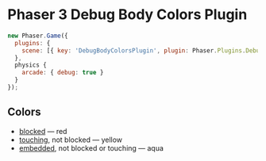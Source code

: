 Phaser 3 Debug Body Colors Plugin
=================================

```javascript
new Phaser.Game({
  plugins: {
    scene: [{ key: 'DebugBodyColorsPlugin', plugin: Phaser.Plugins.DebugBodyColorsPlugin, mapping: 'debugBodyColors' }]
  },
  physics {
    arcade: { debug: true }
  }
});
```

Colors
------

- [blocked][1] — red
- [touching][2], not blocked — yellow
- [embedded][3], not blocked or touching — aqua

[1]: https://photonstorm.github.io/phaser3-docs/Phaser.Physics.Arcade.Body.html#blocked
[2]: https://photonstorm.github.io/phaser3-docs/Phaser.Physics.Arcade.Body.html#touching
[3]: https://photonstorm.github.io/phaser3-docs/Phaser.Physics.Arcade.Body.html#embedded
